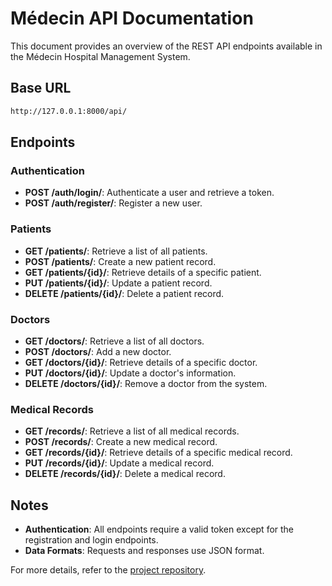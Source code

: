 # Médecin API Documentation

This document provides an overview of the REST API endpoints available in the Médecin Hospital Management System.

## Base URL
```bash
http://127.0.0.1:8000/api/
```

## Endpoints

### Authentication

- **POST /auth/login/**: Authenticate a user and retrieve a token.
- **POST /auth/register/**: Register a new user.

### Patients

- **GET /patients/**: Retrieve a list of all patients.
- **POST /patients/**: Create a new patient record.
- **GET /patients/{id}/**: Retrieve details of a specific patient.
- **PUT /patients/{id}/**: Update a patient record.
- **DELETE /patients/{id}/**: Delete a patient record.

### Doctors

- **GET /doctors/**: Retrieve a list of all doctors.
- **POST /doctors/**: Add a new doctor.
- **GET /doctors/{id}/**: Retrieve details of a specific doctor.
- **PUT /doctors/{id}/**: Update a doctor's information.
- **DELETE /doctors/{id}/**: Remove a doctor from the system.

### Medical Records

- **GET /records/**: Retrieve a list of all medical records.
- **POST /records/**: Create a new medical record.
- **GET /records/{id}/**: Retrieve details of a specific medical record.
- **PUT /records/{id}/**: Update a medical record.
- **DELETE /records/{id}/**: Delete a medical record.

## Notes

- **Authentication**: All endpoints require a valid token except for the registration and login endpoints.
- **Data Formats**: Requests and responses use JSON format.

For more details, refer to the [project repository](https://github.com/okusjid/Medecin).
